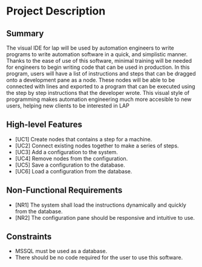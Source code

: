 # Project Description

## Summary

The visual IDE for lap will be used by automation engineers to write programs to write automation software in a quick, and simplistic manner. Thanks to the ease of use of this software, minimal training will be needed for engineers to begin writing code that can be used in production. In this program, users will have a list of instructions and steps that can be dragged onto a development pane as a node. These nodes will be able to be connected with lines and exported to a program that can be executed using the step by step instructions that the developer wrote. This visual style of programming makes automation engineering much more accesible to new users, helping new clients to be interested in LAP 

## High-level Features

<ul>
  <li>[UC1] Create nodes that contains a step for a machine.</li>
  <li>[UC2] Connect existing nodes together to make a series of steps.</li>
  <li>[UC3] Add a configuration to the system.</li>
  <li>[UC4] Remove nodes from the configuration.</li>
  <li>[UC5] Save a configuration to the database.</li>
  <li>[UC6] Load a configuration from the database.</li>
</ul>

## Non-Functional Requirements

  <ul>
    <li>[NR1] The system shall load the instructions dynamically and quickly from the database.</li>
    <li>[NR2] The configuration pane should be responsive and intuitive to use.</li>
 </ul>

## Constraints

<ul>
  <li>MSSQL must be used as a database.</li>
  <li>There should be no code required for the user to use this software.</li>
</ul>
